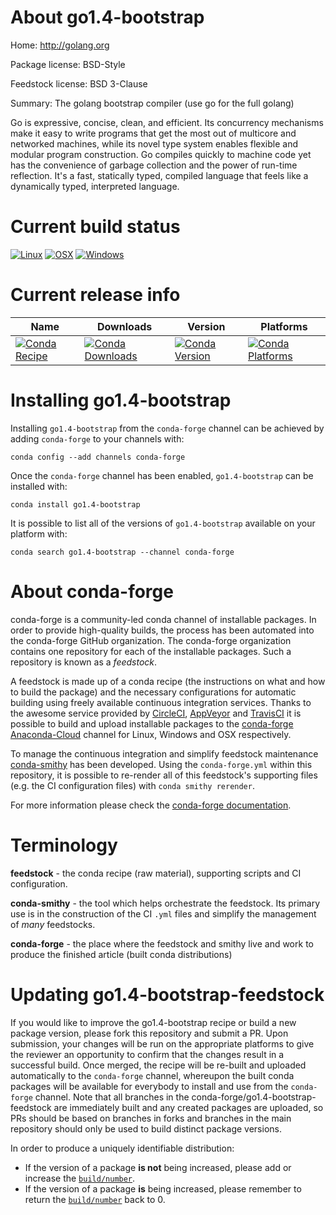 About go1.4-bootstrap
=====================

Home: http://golang.org

Package license: BSD-Style

Feedstock license: BSD 3-Clause

Summary: The golang bootstrap compiler (use go for the full golang)

Go is expressive, concise, clean, and efficient. Its concurrency mechanisms
make it easy to write programs that get the most out of multicore and
networked machines, while its novel type system enables flexible and
modular program construction. Go compiles quickly to machine code yet has
the convenience of garbage collection and the power of run-time reflection.
It's a fast, statically typed, compiled language that feels like a
dynamically typed, interpreted language.


Current build status
====================

[![Linux](https://img.shields.io/circleci/project/github/conda-forge/go1.4-bootstrap-feedstock/master.svg?label=Linux)](https://circleci.com/gh/conda-forge/go1.4-bootstrap-feedstock)
[![OSX](https://img.shields.io/travis/conda-forge/go1.4-bootstrap-feedstock/master.svg?label=macOS)](https://travis-ci.org/conda-forge/go1.4-bootstrap-feedstock)
[![Windows](https://img.shields.io/appveyor/ci/conda-forge/go1.4-bootstrap-feedstock/master.svg?label=Windows)](https://ci.appveyor.com/project/conda-forge/go1-4-bootstrap-feedstock/branch/master)

Current release info
====================

| Name | Downloads | Version | Platforms |
| --- | --- | --- | --- |
| [![Conda Recipe](https://img.shields.io/badge/recipe-go1.4--bootstrap-green.svg)](https://anaconda.org/conda-forge/go1.4-bootstrap) | [![Conda Downloads](https://img.shields.io/conda/dn/conda-forge/go1.4-bootstrap.svg)](https://anaconda.org/conda-forge/go1.4-bootstrap) | [![Conda Version](https://img.shields.io/conda/vn/conda-forge/go1.4-bootstrap.svg)](https://anaconda.org/conda-forge/go1.4-bootstrap) | [![Conda Platforms](https://img.shields.io/conda/pn/conda-forge/go1.4-bootstrap.svg)](https://anaconda.org/conda-forge/go1.4-bootstrap) |

Installing go1.4-bootstrap
==========================

Installing `go1.4-bootstrap` from the `conda-forge` channel can be achieved by adding `conda-forge` to your channels with:

```
conda config --add channels conda-forge
```

Once the `conda-forge` channel has been enabled, `go1.4-bootstrap` can be installed with:

```
conda install go1.4-bootstrap
```

It is possible to list all of the versions of `go1.4-bootstrap` available on your platform with:

```
conda search go1.4-bootstrap --channel conda-forge
```


About conda-forge
=================

conda-forge is a community-led conda channel of installable packages.
In order to provide high-quality builds, the process has been automated into the
conda-forge GitHub organization. The conda-forge organization contains one repository
for each of the installable packages. Such a repository is known as a *feedstock*.

A feedstock is made up of a conda recipe (the instructions on what and how to build
the package) and the necessary configurations for automatic building using freely
available continuous integration services. Thanks to the awesome service provided by
[CircleCI](https://circleci.com/), [AppVeyor](https://www.appveyor.com/)
and [TravisCI](https://travis-ci.org/) it is possible to build and upload installable
packages to the [conda-forge](https://anaconda.org/conda-forge)
[Anaconda-Cloud](https://anaconda.org/) channel for Linux, Windows and OSX respectively.

To manage the continuous integration and simplify feedstock maintenance
[conda-smithy](https://github.com/conda-forge/conda-smithy) has been developed.
Using the ``conda-forge.yml`` within this repository, it is possible to re-render all of
this feedstock's supporting files (e.g. the CI configuration files) with ``conda smithy rerender``.

For more information please check the [conda-forge documentation](https://conda-forge.org/docs/).

Terminology
===========

**feedstock** - the conda recipe (raw material), supporting scripts and CI configuration.

**conda-smithy** - the tool which helps orchestrate the feedstock.
                   Its primary use is in the construction of the CI ``.yml`` files
                   and simplify the management of *many* feedstocks.

**conda-forge** - the place where the feedstock and smithy live and work to
                  produce the finished article (built conda distributions)


Updating go1.4-bootstrap-feedstock
==================================

If you would like to improve the go1.4-bootstrap recipe or build a new
package version, please fork this repository and submit a PR. Upon submission,
your changes will be run on the appropriate platforms to give the reviewer an
opportunity to confirm that the changes result in a successful build. Once
merged, the recipe will be re-built and uploaded automatically to the
`conda-forge` channel, whereupon the built conda packages will be available for
everybody to install and use from the `conda-forge` channel.
Note that all branches in the conda-forge/go1.4-bootstrap-feedstock are
immediately built and any created packages are uploaded, so PRs should be based
on branches in forks and branches in the main repository should only be used to
build distinct package versions.

In order to produce a uniquely identifiable distribution:
 * If the version of a package **is not** being increased, please add or increase
   the [``build/number``](https://conda.io/docs/user-guide/tasks/build-packages/define-metadata.html#build-number-and-string).
 * If the version of a package **is** being increased, please remember to return
   the [``build/number``](https://conda.io/docs/user-guide/tasks/build-packages/define-metadata.html#build-number-and-string)
   back to 0.
